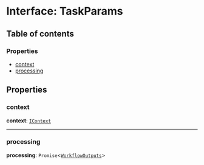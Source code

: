 # Interface: TaskParams

## Table of contents

### Properties

* [context](/auto-docs/interface/interfaces/TaskParams.md#context)
* [processing](/auto-docs/interface/interfaces/TaskParams.md#processing)

## Properties

### context

**context**: [`IContext`](/auto-docs/interface/interfaces/IContext.md)

***

### processing

**processing**: `Promise`<[`WorkflowOutputs`](/auto-docs/interface/types/WorkflowOutputs.md)>
